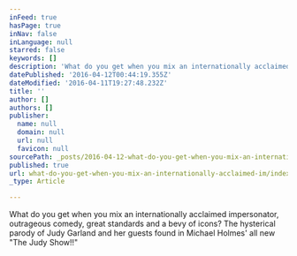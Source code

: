 ```yaml
---
inFeed: true
hasPage: true
inNav: false
inLanguage: null
starred: false
keywords: []
description: 'What do you get when you mix an internationally acclaimed impersonator, outrageous comedy, great standards and a bevy of icons? The hysterical parody of Judy Garland and her guests found in Michael Holmes’ all new “The Judy Show!!”'
datePublished: '2016-04-12T00:44:19.355Z'
dateModified: '2016-04-11T19:27:48.232Z'
title: ''
author: []
authors: []
publisher:
  name: null
  domain: null
  url: null
  favicon: null
sourcePath: _posts/2016-04-12-what-do-you-get-when-you-mix-an-internationally-acclaimed-im.md
published: true
url: what-do-you-get-when-you-mix-an-internationally-acclaimed-im/index.html
_type: Article

---
```

What do you get when you mix an internationally acclaimed impersonator, outrageous comedy, great standards and a bevy of icons? The hysterical parody of Judy Garland and her guests found in Michael Holmes' all new "The Judy Show!!"